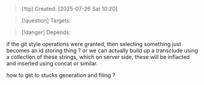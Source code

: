 
>[!tip] Created: [2025-07-26 Sat 10:20]

>[!question] Targets: 

>[!danger] Depends: 

if the git style operations were granted, then selecting something just becomes an id storing thing ?
or we can actually build up a transclude using a collection of these strings, which on server side, these will be inflacted and inserted using concat or similar.

how to get to stucks generation and filing ?